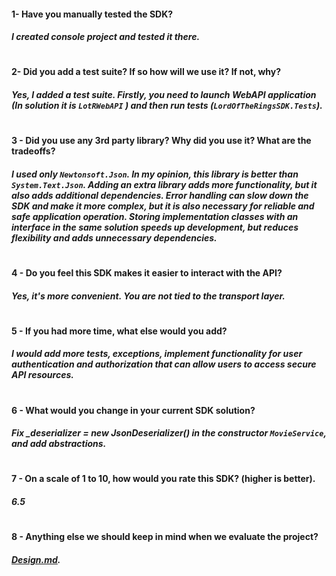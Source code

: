 #### 1- Have you manually tested the SDK?
##### I created console project and tested it there.
#
#### 2- Did you add a test suite? If so how will we use it? If not, why?
##### Yes, I added a test suite. Firstly, you need to launch WebAPI application (In solution it is `LotRWebAPI` ) and then run tests (`LordOfTheRingsSDK.Tests`).
#
####  3 - Did you use any 3rd party library? Why did you use it? What are the tradeoffs?
##### I used only `Newtonsoft.Json`. In my opinion, this library is better than `System.Text.Json`. Adding an extra library adds more functionality, but it also adds additional dependencies. Error handling can slow down the SDK and make it more complex, but it is also necessary for reliable and safe application operation. Storing implementation classes with an interface in the same solution speeds up development, but reduces flexibility and adds unnecessary dependencies.
#
#### 4 - Do you feel this SDK makes it easier to interact with the API?
##### Yes, it's more convenient. You are not tied to the transport layer.
#
####  5 - If you had more time, what else would you add?
##### I would add more tests, exceptions, implement functionality for user authentication and authorization that can allow users to access secure API resources.
#
#### 6 - What would you change in your current SDK solution?
##### Fix _deserializer = new JsonDeserializer() in the constructor `MovieService`, and add abstractions.
#
#### 7 - On a scale of 1 to 10, how would you rate this SDK? (higher is better).
##### 6.5
#
#### 8 - Anything else we should keep in mind when we evaluate the project?
#####  [Design.md](https://github.com/nostrr/Oleksii_Lukavnov-SDK/blob/master/design.md).
